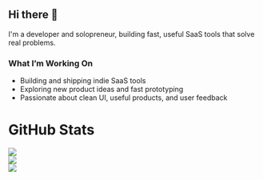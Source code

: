 ## Hi there 👋

I'm a developer and solopreneur, building fast, useful SaaS tools that solve real problems.

### What I’m Working On
- Building and shipping indie SaaS tools
- Exploring new product ideas and fast prototyping
- Passionate about clean UI, useful products, and user feedback

# GitHub Stats
![](https://github-readme-stats.vercel.app/api/top-langs/?username=moremartinza&theme=dark&hide_border=false&include_all_commits=false&count_private=false&layout=compact)<br/>
![](https://github-readme-stats.vercel.app/api?username=moremartinza&theme=dark&hide_border=false&include_all_commits=false&count_private=false)<br/>
![](https://nirzak-streak-stats.vercel.app/?user=moremartinza&theme=dark&hide_border=false)
